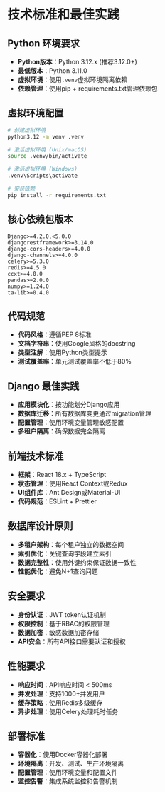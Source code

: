 # 技术标准和最佳实践

## Python 环境要求
- **Python版本**：Python 3.12.x (推荐3.12.0+)
- **最低版本**：Python 3.11.0
- **虚拟环境**：使用`.venv`虚拟环境隔离依赖
- **依赖管理**：使用pip + requirements.txt管理依赖包

## 虚拟环境配置
```bash
# 创建虚拟环境
python3.12 -m venv .venv

# 激活虚拟环境 (Unix/macOS)
source .venv/bin/activate

# 激活虚拟环境 (Windows)
.venv\Scripts\activate

# 安装依赖
pip install -r requirements.txt
```

## 核心依赖包版本
```
Django>=4.2.0,<5.0.0
djangorestframework>=3.14.0
django-cors-headers>=4.0.0
django-channels>=4.0.0
celery>=5.3.0
redis>=4.5.0
ccxt>=4.0.0
pandas>=2.0.0
numpy>=1.24.0
ta-lib>=0.4.0
```

## 代码规范
- **代码风格**：遵循PEP 8标准
- **文档字符串**：使用Google风格的docstring
- **类型注解**：使用Python类型提示
- **测试覆盖率**：单元测试覆盖率不低于80%

## Django 最佳实践
- **应用模块化**：按功能划分Django应用
- **数据库迁移**：所有数据库变更通过migration管理
- **配置管理**：使用环境变量管理敏感配置
- **多租户隔离**：确保数据完全隔离

## 前端技术标准
- **框架**：React 18.x + TypeScript
- **状态管理**：使用React Context或Redux
- **UI组件库**：Ant Design或Material-UI
- **代码规范**：ESLint + Prettier

## 数据库设计原则
- **多租户架构**：每个租户独立的数据空间
- **索引优化**：关键查询字段建立索引
- **数据完整性**：使用外键约束保证数据一致性
- **性能优化**：避免N+1查询问题

## 安全要求
- **身份认证**：JWT token认证机制
- **权限控制**：基于RBAC的权限管理
- **数据加密**：敏感数据加密存储
- **API安全**：所有API接口需要认证和授权

## 性能要求
- **响应时间**：API响应时间 < 500ms
- **并发处理**：支持1000+并发用户
- **缓存策略**：使用Redis多级缓存
- **异步处理**：使用Celery处理耗时任务

## 部署标准
- **容器化**：使用Docker容器化部署
- **环境隔离**：开发、测试、生产环境隔离
- **配置管理**：使用环境变量和配置文件
- **监控告警**：集成系统监控和告警机制